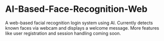 # AI-Based-Face-Recognition-Web
A web-based facial recognition login system using AI. Currently detects known faces via webcam and displays a welcome message. More features like user registration and session handling coming soon.

